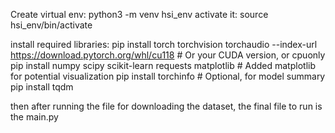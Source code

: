 Create virtual env: python3 -m venv hsi_env
activate it: source hsi_env/bin/activate

install required libraries:
pip install torch torchvision torchaudio --index-url https://download.pytorch.org/whl/cu118  # Or your CUDA version, or cpuonly
pip install numpy scipy scikit-learn requests matplotlib # Added matplotlib for potential visualization
pip install torchinfo # Optional, for model summary
pip install tqdm

then after running the file for downloading the dataset, the final file to run is the main.py

